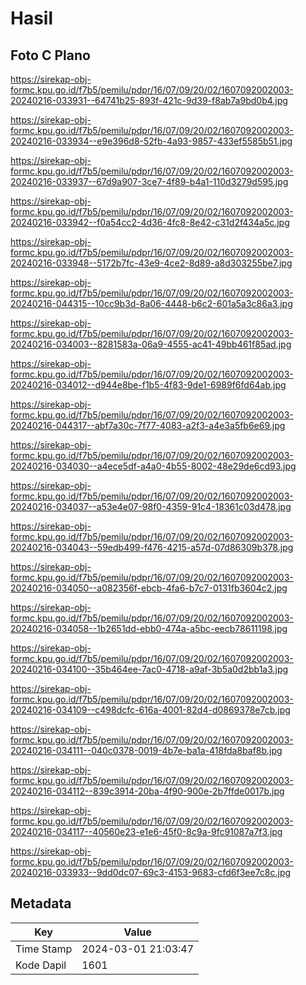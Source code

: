 # Hasil

## Foto C Plano

https://sirekap-obj-formc.kpu.go.id/f7b5/pemilu/pdpr/16/07/09/20/02/1607092002003-20240216-033931--64741b25-893f-421c-9d39-f8ab7a9bd0b4.jpg

https://sirekap-obj-formc.kpu.go.id/f7b5/pemilu/pdpr/16/07/09/20/02/1607092002003-20240216-033934--e9e396d8-52fb-4a93-9857-433ef5585b51.jpg

https://sirekap-obj-formc.kpu.go.id/f7b5/pemilu/pdpr/16/07/09/20/02/1607092002003-20240216-033937--67d9a907-3ce7-4f89-b4a1-110d3279d595.jpg

https://sirekap-obj-formc.kpu.go.id/f7b5/pemilu/pdpr/16/07/09/20/02/1607092002003-20240216-033942--f0a54cc2-4d36-4fc8-8e42-c31d2f434a5c.jpg

https://sirekap-obj-formc.kpu.go.id/f7b5/pemilu/pdpr/16/07/09/20/02/1607092002003-20240216-033948--5172b7fc-43e9-4ce2-8d89-a8d303255be7.jpg

https://sirekap-obj-formc.kpu.go.id/f7b5/pemilu/pdpr/16/07/09/20/02/1607092002003-20240216-044315--10cc9b3d-8a06-4448-b6c2-601a5a3c86a3.jpg

https://sirekap-obj-formc.kpu.go.id/f7b5/pemilu/pdpr/16/07/09/20/02/1607092002003-20240216-034003--8281583a-06a9-4555-ac41-49bb461f85ad.jpg

https://sirekap-obj-formc.kpu.go.id/f7b5/pemilu/pdpr/16/07/09/20/02/1607092002003-20240216-034012--d944e8be-f1b5-4f83-9de1-6989f6fd64ab.jpg

https://sirekap-obj-formc.kpu.go.id/f7b5/pemilu/pdpr/16/07/09/20/02/1607092002003-20240216-044317--abf7a30c-7f77-4083-a2f3-a4e3a5fb6e69.jpg

https://sirekap-obj-formc.kpu.go.id/f7b5/pemilu/pdpr/16/07/09/20/02/1607092002003-20240216-034030--a4ece5df-a4a0-4b55-8002-48e29de6cd93.jpg

https://sirekap-obj-formc.kpu.go.id/f7b5/pemilu/pdpr/16/07/09/20/02/1607092002003-20240216-034037--a53e4e07-98f0-4359-91c4-18361c03d478.jpg

https://sirekap-obj-formc.kpu.go.id/f7b5/pemilu/pdpr/16/07/09/20/02/1607092002003-20240216-034043--59edb499-f476-4215-a57d-07d86309b378.jpg

https://sirekap-obj-formc.kpu.go.id/f7b5/pemilu/pdpr/16/07/09/20/02/1607092002003-20240216-034050--a082356f-ebcb-4fa6-b7c7-0131fb3604c2.jpg

https://sirekap-obj-formc.kpu.go.id/f7b5/pemilu/pdpr/16/07/09/20/02/1607092002003-20240216-034058--1b2651dd-ebb0-474a-a5bc-eecb78611198.jpg

https://sirekap-obj-formc.kpu.go.id/f7b5/pemilu/pdpr/16/07/09/20/02/1607092002003-20240216-034100--35b464ee-7ac0-4718-a9af-3b5a0d2bb1a3.jpg

https://sirekap-obj-formc.kpu.go.id/f7b5/pemilu/pdpr/16/07/09/20/02/1607092002003-20240216-034109--c498dcfc-616a-4001-82d4-d0869378e7cb.jpg

https://sirekap-obj-formc.kpu.go.id/f7b5/pemilu/pdpr/16/07/09/20/02/1607092002003-20240216-034111--040c0378-0019-4b7e-ba1a-418fda8baf8b.jpg

https://sirekap-obj-formc.kpu.go.id/f7b5/pemilu/pdpr/16/07/09/20/02/1607092002003-20240216-034112--839c3914-20ba-4f90-900e-2b7ffde0017b.jpg

https://sirekap-obj-formc.kpu.go.id/f7b5/pemilu/pdpr/16/07/09/20/02/1607092002003-20240216-034117--40560e23-e1e6-45f0-8c9a-9fc91087a7f3.jpg

https://sirekap-obj-formc.kpu.go.id/f7b5/pemilu/pdpr/16/07/09/20/02/1607092002003-20240216-033933--9dd0dc07-69c3-4153-9683-cfd6f3ee7c8c.jpg


## Metadata

| Key        | Value               |
| ---------- | ------------------- |
| Time Stamp | 2024-03-01 21:03:47 |
| Kode Dapil | 1601                |




